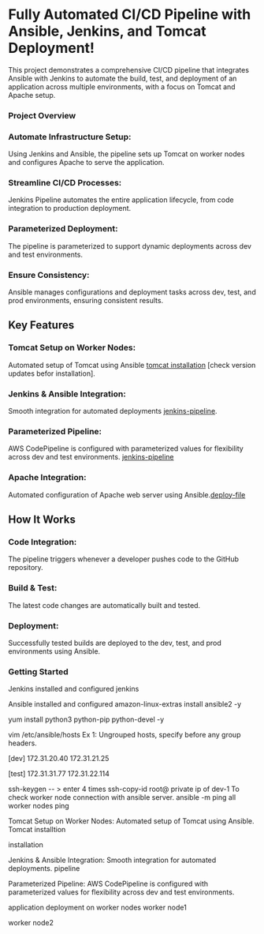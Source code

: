 # Fully Automated CI/CD Pipeline with Ansible, Jenkins, and Tomcat Deployment!
This project demonstrates a comprehensive CI/CD pipeline that integrates Ansible with Jenkins to automate the build, test, and deployment of an application across multiple environments, with a focus on Tomcat and Apache setup.

### Project Overview
### Automate Infrastructure Setup:
Using Jenkins and Ansible, the pipeline sets up Tomcat on worker nodes and configures Apache to serve the application.

### Streamline CI/CD Processes:
Jenkins Pipeline automates the entire application lifecycle, from code integration to production deployment.

### Parameterized Deployment:
The pipeline is parameterized to support dynamic deployments across dev and test environments.
### Ensure Consistency:
Ansible manages configurations and deployment tasks across dev, test, and prod environments, ensuring consistent results.
## Key Features
### Tomcat Setup on Worker Nodes:
Automated setup of Tomcat using Ansible [tomcat installation](https://github.com/MASTHAN55/all-setup/blob/main/tomcat.sh) [check version updates befor installation].
### Jenkins & Ansible Integration:
Smooth integration for automated deployments [jenkins-pipeline](https://github.com/MASTHAN55/project-3/blob/main/pipeline).
### Parameterized Pipeline:
AWS CodePipeline is configured with parameterized values for flexibility across dev and test environments. [jenkins-pipeline](https://github.com/MASTHAN55/project-3/blob/main/pipeline)
### Apache Integration:
Automated configuration of Apache web server using Ansible.[deploy-file](https://github.com/MASTHAN55/project-3/blob/main/deploy.yml)

## How It Works
### Code Integration:
The pipeline triggers whenever a developer pushes code to the GitHub repository.

### Build & Test:
The latest code changes are automatically built and tested.

### Deployment:
Successfully tested builds are deployed to the dev, test, and prod environments using Ansible.

### Getting Started
Jenkins installed and configured
jenkins

Ansible installed and configured
amazon-linux-extras install ansible2 -y

yum install python3 python-pip python-devel -y

vim /etc/ansible/hosts
Ex 1: Ungrouped hosts, specify before any group headers.

[dev] 172.31.20.40 172.31.21.25

[test] 172.31.31.77 172.31.22.114

ssh-keygen            -- > enter 4 times 
ssh-copy-id root@    private ip of dev-1
To check worker node connection with ansible server.
 ansible -m ping all 
worker nodes ping

Tomcat Setup on Worker Nodes:
Automated setup of Tomcat using Ansible. Tomcat installtion

installation

Jenkins & Ansible Integration:
Smooth integration for automated deployments. pipeline

Parameterized Pipeline:
AWS CodePipeline is configured with parameterized values for flexibility across dev and test environments.

application deployment on worker nodes
worker node1

worker node2
